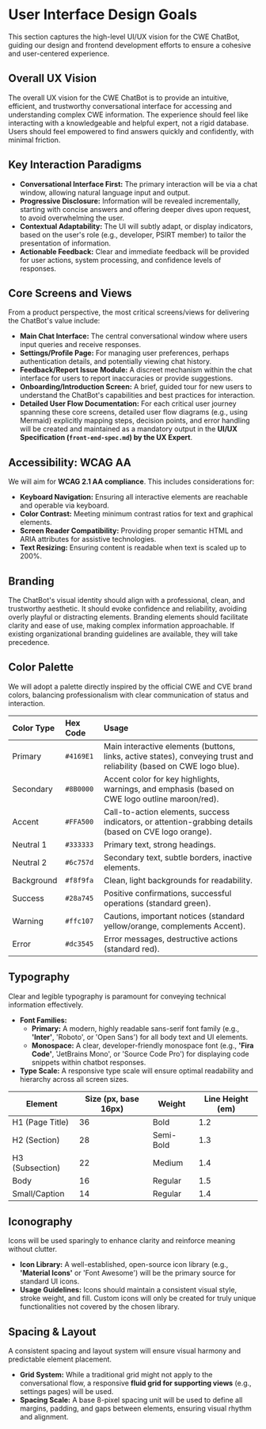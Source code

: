 # User Interface Design Goals

This section captures the high-level UI/UX vision for the CWE ChatBot, guiding our design and frontend development efforts to ensure a cohesive and user-centered experience.

## Overall UX Vision

The overall UX vision for the CWE ChatBot is to provide an intuitive, efficient, and trustworthy conversational interface for accessing and understanding complex CWE information. The experience should feel like interacting with a knowledgeable and helpful expert, not a rigid database. Users should feel empowered to find answers quickly and confidently, with minimal friction.

## Key Interaction Paradigms

  * **Conversational Interface First:** The primary interaction will be via a chat window, allowing natural language input and output.
  * **Progressive Disclosure:** Information will be revealed incrementally, starting with concise answers and offering deeper dives upon request, to avoid overwhelming the user.
  * **Contextual Adaptability:** The UI will subtly adapt, or display indicators, based on the user's role (e.g., developer, PSIRT member) to tailor the presentation of information.
  * **Actionable Feedback:** Clear and immediate feedback will be provided for user actions, system processing, and confidence levels of responses.

## Core Screens and Views

From a product perspective, the most critical screens/views for delivering the ChatBot's value include:

  * **Main Chat Interface:** The central conversational window where users input queries and receive responses.
  * **Settings/Profile Page:** For managing user preferences, perhaps authentication details, and potentially viewing chat history.
  * **Feedback/Report Issue Module:** A discreet mechanism within the chat interface for users to report inaccuracies or provide suggestions.
  * **Onboarding/Introduction Screen:** A brief, guided tour for new users to understand the ChatBot's capabilities and best practices for interaction.
  * **Detailed User Flow Documentation:** For each critical user journey spanning these core screens, detailed user flow diagrams (e.g., using Mermaid) explicitly mapping steps, decision points, and error handling will be created and maintained as a mandatory output in the **UI/UX Specification (`front-end-spec.md`) by the UX Expert**.

## Accessibility: WCAG AA

We will aim for **WCAG 2.1 AA compliance**. This includes considerations for:

  * **Keyboard Navigation:** Ensuring all interactive elements are reachable and operable via keyboard.
  * **Color Contrast:** Meeting minimum contrast ratios for text and graphical elements.
  * **Screen Reader Compatibility:** Providing proper semantic HTML and ARIA attributes for assistive technologies.
  * **Text Resizing:** Ensuring content is readable when text is scaled up to 200%.

## Branding

The ChatBot's visual identity should align with a professional, clean, and trustworthy aesthetic. It should evoke confidence and reliability, avoiding overly playful or distracting elements. Branding elements should facilitate clarity and ease of use, making complex information approachable. If existing organizational branding guidelines are available, they will take precedence.

## Color Palette

We will adopt a palette directly inspired by the official CWE and CVE brand colors, balancing professionalism with clear communication of status and interaction.

| Color Type | Hex Code | Usage |
| :--------- | :------- | :---- |
| Primary    | `#4169E1` | Main interactive elements (buttons, links, active states), conveying trust and reliability (based on CWE logo blue). |
| Secondary  | `#8B0000` | Accent color for key highlights, warnings, and emphasis (based on CWE logo outline maroon/red). |
| Accent     | `#FFA500` | Call-to-action elements, success indicators, or attention-grabbing details (based on CVE logo orange). |
| Neutral 1  | `#333333` | Primary text, strong headings. |
| Neutral 2  | `#6c757d` | Secondary text, subtle borders, inactive elements. |
| Background | `#f8f9fa` | Clean, light backgrounds for readability. |
| Success    | `#28a745` | Positive confirmations, successful operations (standard green). |
| Warning    | `#ffc107` | Cautions, important notices (standard yellow/orange, complements Accent). |
| Error      | `#dc3545` | Error messages, destructive actions (standard red). |

## Typography

Clear and legible typography is paramount for conveying technical information effectively.

  * **Font Families:**
      * **Primary:** A modern, highly readable sans-serif font family (e.g., **'Inter'**, 'Roboto', or 'Open Sans') for all body text and UI elements.
      * **Monospace:** A clear, developer-friendly monospace font (e.g., **'Fira Code'**, 'JetBrains Mono', or 'Source Code Pro') for displaying code snippets within chatbot responses.
  * **Type Scale:** A responsive type scale will ensure optimal readability and hierarchy across all screen sizes.

| Element | Size (px, base 16px) | Weight | Line Height (em) |
|---|---|---|---|
| H1 (Page Title) | 36 | Bold | 1.2 |
| H2 (Section) | 28 | Semi-Bold | 1.3 |
| H3 (Subsection) | 22 | Medium | 1.4 |
| Body | 16 | Regular | 1.5 |
| Small/Caption | 14 | Regular | 1.4 |

## Iconography

Icons will be used sparingly to enhance clarity and reinforce meaning without clutter.

  * **Icon Library:** A well-established, open-source icon library (e.g., **'Material Icons'** or 'Font Awesome') will be the primary source for standard UI icons.
  * **Usage Guidelines:** Icons should maintain a consistent visual style, stroke weight, and fill. Custom icons will only be created for truly unique functionalities not covered by the chosen library.

## Spacing & Layout

A consistent spacing and layout system will ensure visual harmony and predictable element placement.

  * **Grid System:** While a traditional grid might not apply to the conversational flow, a responsive **fluid grid for supporting views** (e.g., settings pages) will be used.
  * **Spacing Scale:** A base 8-pixel spacing unit will be used to define all margins, padding, and gaps between elements, ensuring visual rhythm and alignment.
